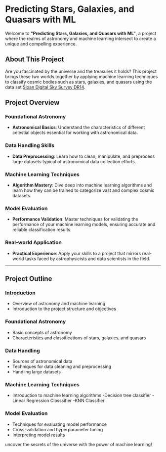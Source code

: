 
# Predicting Stars, Galaxies, and Quasars with ML

Welcome to **"Predicting Stars, Galaxies, and Quasars with ML"**, a project where the realms of astronomy and machine learning intersect to create a unique and compelling experience.

## About This Project

Are you fascinated by the universe and the treasures it holds?  This project brings these two worlds together by applying machine learning techniques to classify cosmic bodies such as stars, galaxies, and quasars using the data set [Sloan Digital Sky Survey DR14](https://www.kaggle.com/datasets/lucidlenn/sloan-digital-sky-survey).

## Project Overview

### Foundational Astronomy
- **Astronomical Basics**: Understand the characteristics of different celestial objects essential for working with astronomical data.

### Data Handling Skills
- **Data Preprocessing**: Learn how to clean, manipulate, and preprocess large datasets typical of astronomical data collection efforts.

### Machine Learning Techniques
- **Algorithm Mastery**: Dive deep into machine learning algorithms and learn how they can be trained to categorize vast and complex cosmic datasets.

### Model Evaluation
- **Performance Validation**: Master techniques for validating the performance of your machine learning models, ensuring accurate and reliable classification results.

### Real-world Application
- **Practical Experience**: Apply your skills to a project that mirrors real-world tasks faced by astrophysicists and data scientists in the field.

---

## Project Outline

### Introduction
- Overview of astronomy and machine learning
- Introduction to the project structure and objectives

### Foundational Astronomy
- Basic concepts of astronomy
- Characteristics and classifications of stars, galaxies, and quasars

### Data Handling
- Sources of astronomical data
- Techniques for data cleaning and preprocessing
- Handling large datasets

### Machine Learning Techniques
- Introduction to machine learning algorithms
-Decision tree classifier
-Linear Regression Classsifier
-KNN Classifier 

### Model Evaluation
- Techniques for evaluating model performance
- Cross-validation and hyperparameter tuning
- Interpreting model results

 uncover the secrets of the universe with the power of machine learning!
